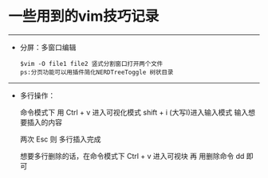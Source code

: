 # 一些用到的vim技巧记录

----
- 分屏：多窗口编辑
  
      $vim -O file1 file2 竖式分割窗口打开两个文件
      ps:分页功能可以用插件简化NERDTreeToggle 树状目录

----
- 多行操作：
  
     命令模式下 用 Ctrl + v 进入可视化模式
     shift + i (大写I)进入输入模式 输入想要插入的内容

     两次 Esc 则 多行插入完成

     想要多行删除的话，在命令模式下 Ctrl + v 进入可视块 再 用删除命令 dd 即可

